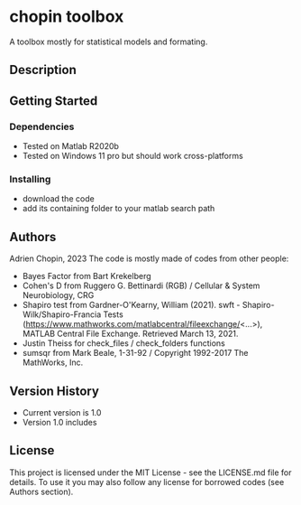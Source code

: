 # chopin toolbox
A toolbox mostly for statistical models and formating.

## Description


## Getting Started
### Dependencies
* Tested on Matlab R2020b
* Tested on Windows 11 pro but should work cross-platforms

### Installing
* download the code
* add its containing folder to your matlab search path

## Authors
Adrien Chopin, 2023
The code is mostly made of codes from other people:
* Bayes Factor from Bart Krekelberg
* Cohen's D from Ruggero G. Bettinardi (RGB) / Cellular & System Neurobiology, CRG
* Shapiro test from Gardner-O'Kearny, William (2021). swft - Shapiro-Wilk/Shapiro-Francia Tests (https://www.mathworks.com/matlabcentral/fileexchange/<...>), MATLAB Central File Exchange. Retrieved March 13, 2021.
* Justin Theiss for check_files / check_folders functions
* sumsqr from Mark Beale, 1-31-92 / Copyright 1992-2017 The MathWorks, Inc.
  
## Version History
* Current version is 1.0
* Version 1.0 includes

## License
This project is licensed under the MIT License - see the LICENSE.md file for details.
To use it you may also follow any license for borrowed codes (see Authors section).
